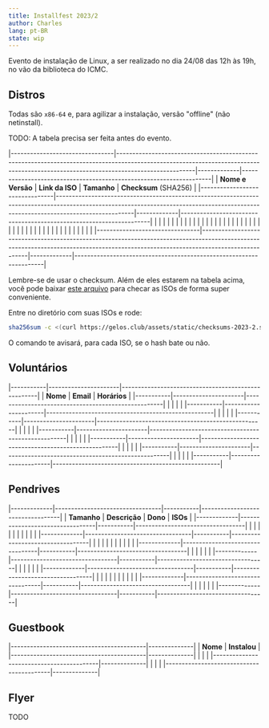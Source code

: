 ```yaml
---
title: Installfest 2023/2
author: Charles
lang: pt-BR
state: wip
---
```


Evento de instalação de Linux, a ser realizado no dia 24/08 das 12h às 19h, no vão da biblioteca do ICMC.

## Distros

Todas são `x86-64` e, para agilizar a instalação, versão "offline" (não netinstall).

TODO: A tabela precisa ser feita antes do evento.

|--------------------------------|------------------------------------------------------------------------------------------------------------------------------------------------------------------------------------|-------------|--------------------------------------------------------------------|
| **Nome e Versão**              | **Link da ISO**                                                                                                                                                                    | **Tamanho** | **Checksum** (SHA256)                                              |
|--------------------------------|------------------------------------------------------------------------------------------------------------------------------------------------------------------------------------|-------------|--------------------------------------------------------------------|
|                                |                                                                                                                                                                                    |             |                                                                    |
|                                |                                                                                                                                                                                    |             |                                                                    |
|                                |                                                                                                                                                                                    |             |                                                                    |
|                                |                                                                                                                                                                                    |             |                                                                    |
|                                |                                                                                                                                                                                    |             |                                                                    |
|                                |                                                                                                                                                                                    |             |                                                                    |
|                                |                                                                                                                                                                                    |             |                                                                    |
|                                |                                                                                                                                                                                    |             |                                                                    |
|                                |                                                                                                                                                                                    |             |                                                                    |
|--------------------------------|------------------------------------------------------------------------------------------------------------------------------------------------------------------------------------|-------------|--------------------------------------------------------------------|

Lembre-se de usar o checksum. Além de eles estarem na tabela acima, você pode
baixar [este arquivo](/assets/static/checksums-2023-2.sha256)
para checar as ISOs de forma super conveniente.

Entre no diretório com suas ISOs e rode:

```bash
sha256sum -c <(curl https://gelos.club/assets/static/checksums-2023-2.sha256)
```

O comando te avisará, para cada ISO, se o hash bate ou não.

## Voluntários

|-----------|----------------------|----------------------------------------------------|
| **Nome**  | **Email**            | **Horários**                                       |
|-----------|----------------------|----------------------------------------------------|
|           |                      |                                                    |
|-----------|----------------------|----------------------------------------------------|
|           |                      |                                                    |
|-----------|----------------------|----------------------------------------------------|
|           |                      |                                                    |
|-----------|----------------------|----------------------------------------------------|
|           |                      |                                                    |
|-----------|----------------------|----------------------------------------------------|
|           |                      |                                                    |
|-----------|----------------------|----------------------------------------------------|
|           |                      |                                                    |
|-----------|----------------------|----------------------------------------------------|


## Pendrives

|-------------|---------------------------------|-----------|----------------------------------|
| **Tamanho** | **Descrição**                   | **Dono**  | **ISOs**                         |
|-------------|---------------------------------|-----------|----------------------------------|
|             |                                 |           |                                  |
|             |                                 |           |                                  |
|-------------|---------------------------------|-----------|----------------------------------|
|             |                                 |           |                                  |
|             |                                 |           |                                  |
|-------------|---------------------------------|-----------|----------------------------------|
|             |                                 |           |                                  |
|-------------|---------------------------------|-----------|----------------------------------|
|             |                                 |           |                                  |
|-------------|---------------------------------|-----------|----------------------------------|
|             |                                 |           |                                  |
|             |                                 |           |                                  |
|-------------|---------------------------------|-----------|----------------------------------|
|             |                                 |           |                                  |
|-------------|---------------------------------|-----------|----------------------------------|

## Guestbook

|------------------------------------------|--------------|
| **Nome**                                 | **Instalou** |
|------------------------------------------|--------------|
|                                          |              |
|------------------------------------------|--------------|
|                                          |              |
|------------------------------------------|--------------|


## Flyer

TODO
